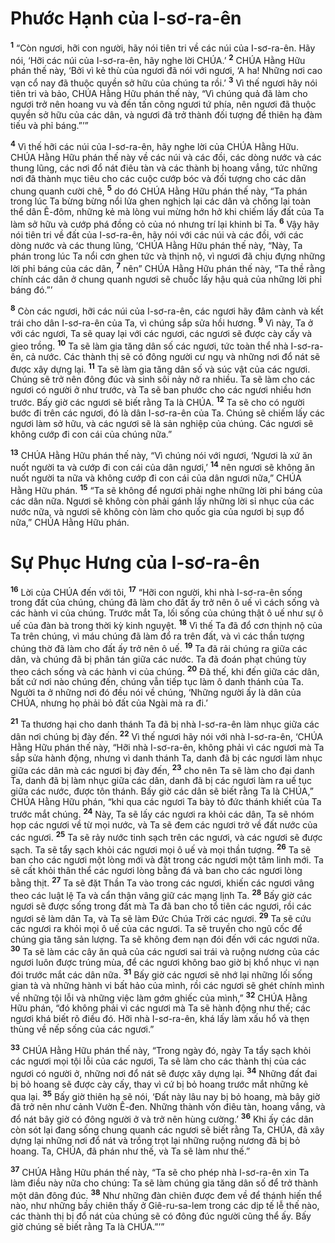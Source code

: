 

# Phước Hạnh của I-sơ-ra-ên
<sup><b>1</b></sup> “Còn ngươi, hỡi con người, hãy nói tiên tri về các núi của I-sơ-ra-ên. Hãy nói, ‘Hỡi các núi của I-sơ-ra-ên, hãy nghe lời CHÚA.’ <sup><b>2</b></sup> CHÚA Hằng Hữu phán thế này, ‘Bởi vì kẻ thù của ngươi đã nói với ngươi, ‘A ha! Những nơi cao vạn cổ nay đã thuộc quyền sở hữu của chúng ta rồi.’ <sup><b>3</b></sup> Vì thế ngươi hãy nói tiên tri và bảo, CHÚA Hằng Hữu phán thế này, “Vì chúng quả đã làm cho ngươi trở nên hoang vu và đến tấn công ngươi tứ phía, nên ngươi đã thuộc quyền sở hữu của các dân, và ngươi đã trở thành đối tượng để thiên hạ đàm tiếu và phỉ báng.”’”

<sup><b>4</b></sup> Vì thế hỡi các núi của I-sơ-ra-ên, hãy nghe lời của CHÚA Hằng Hữu. CHÚA Hằng Hữu phán thế này về các núi và các đồi, các dòng nước và các thung lũng, các nơi đổ nát điêu tàn và các thành bị hoang vắng, tức những nơi đã thành mục tiêu cho các cuộc cướp bóc và đối tượng cho các dân chung quanh cười chê, <sup><b>5</b></sup> do đó CHÚA Hằng Hữu phán thế này, “Ta phán trong lúc Ta bừng bừng nổi lửa ghen nghịch lại các dân và chống lại toàn thể dân Ê-đôm, những kẻ mà lòng vui mừng hớn hở khi chiếm lấy đất của Ta làm sở hữu và cướp phá đồng cỏ của nó nhưng trí lại khinh bỉ Ta. <sup><b>6</b></sup> Vậy hãy nói tiên tri về đất của I-sơ-ra-ên, hãy nói với các núi và các đồi, với các dòng nước và các thung lũng, ‘CHÚA Hằng Hữu phán thế này, “Này, Ta phán trong lúc Ta nổi cơn ghen tức và thịnh nộ, vì ngươi đã chịu đựng những lời phỉ báng của các dân, <sup><b>7</b></sup> nên” CHÚA Hằng Hữu phán thế này, “Ta thề rằng chính các dân ở chung quanh ngươi sẽ chuốc lấy hậu quả của những lời phỉ báng đó.”’

<sup><b>8</b></sup> Còn các ngươi, hỡi các núi của I-sơ-ra-ên, các ngươi hãy đâm cành và kết trái cho dân I-sơ-ra-ên của Ta, vì chúng sắp sửa hồi hương. <sup><b>9</b></sup> Vì này, Ta ở với các ngươi, Ta sẽ quay lại với các ngươi, các ngươi sẽ được cày cấy và gieo trồng. <sup><b>10</b></sup> Ta sẽ làm gia tăng dân số các ngươi, tức toàn thể nhà I-sơ-ra-ên, cả nước. Các thành thị sẽ có đông người cư ngụ và những nơi đổ nát sẽ được xây dựng lại. <sup><b>11</b></sup> Ta sẽ làm gia tăng dân số và súc vật của các ngươi. Chúng sẽ trở nên đông đúc và sinh sôi nảy nở ra nhiều. Ta sẽ làm cho các ngươi có người ở như trước, và Ta sẽ ban phước cho các ngươi nhiều hơn trước. Bấy giờ các ngươi sẽ biết rằng Ta là CHÚA. <sup><b>12</b></sup> Ta sẽ cho có người bước đi trên các ngươi, đó là dân I-sơ-ra-ên của Ta. Chúng sẽ chiếm lấy các ngươi làm sở hữu, và các ngươi sẽ là sản nghiệp của chúng. Các ngươi sẽ không cướp đi con cái của chúng nữa.”

<sup><b>13</b></sup> CHÚA Hằng Hữu phán thế này, “Vì chúng nói với ngươi, ‘Ngươi là xứ ăn nuốt người ta và cướp đi con cái của dân ngươi,’ <sup><b>14</b></sup> nên ngươi sẽ không ăn nuốt người ta nữa và không cướp đi con cái của dân ngươi nữa,” CHÚA Hằng Hữu phán. <sup><b>15</b></sup> “Ta sẽ không để ngươi phải nghe những lời phỉ báng của các dân nữa. Ngươi sẽ không còn phải gánh lấy những lời sỉ nhục của các nước nữa, và ngươi sẽ không còn làm cho quốc gia của ngươi bị sụp đổ nữa,” CHÚA Hằng Hữu phán.

# Sự Phục Hưng của I-sơ-ra-ên
<sup><b>16</b></sup> Lời của CHÚA đến với tôi, <sup><b>17</b></sup> “Hỡi con người, khi nhà I-sơ-ra-ên sống trong đất của chúng, chúng đã làm cho đất ấy trở nên ô uế vì cách sống và các hành vi của chúng. Trước mắt Ta, lối sống của chúng thật ô uế như sự ô uế của đàn bà trong thời kỳ kinh nguyệt. <sup><b>18</b></sup> Vì thế Ta đã đổ cơn thịnh nộ của Ta trên chúng, vì máu chúng đã làm đổ ra trên đất, và vì các thần tượng chúng thờ đã làm cho đất ấy trở nên ô uế. <sup><b>19</b></sup> Ta đã rải chúng ra giữa các dân, và chúng đã bị phân tán giữa các nước. Ta đã đoán phạt chúng tùy theo cách sống và các hành vi của chúng. <sup><b>20</b></sup> Đã thế, khi đến giữa các dân, bất cứ nơi nào chúng đến, chúng vẫn tiếp tục làm ô danh thánh của Ta. Người ta ở những nơi đó đều nói về chúng, ‘Những người ấy là dân của CHÚA, nhưng họ phải bỏ đất của Ngài mà ra đi.’

<sup><b>21</b></sup> Ta thương hại cho danh thánh Ta đã bị nhà I-sơ-ra-ên làm nhục giữa các dân nơi chúng bị đày đến. <sup><b>22</b></sup> Vì thế ngươi hãy nói với nhà I-sơ-ra-ên, ‘CHÚA Hằng Hữu phán thế này, “Hỡi nhà I-sơ-ra-ên, không phải vì các ngươi mà Ta sắp sửa hành động, nhưng vì danh thánh Ta, danh đã bị các ngươi làm nhục giữa các dân mà các ngươi bị đày đến, <sup><b>23</b></sup> cho nên Ta sẽ làm cho đại danh Ta, danh đã bị làm nhục giữa các dân, danh đã bị các ngươi làm ra uế tục giữa các nước, được tôn thánh. Bấy giờ các dân sẽ biết rằng Ta là CHÚA,” CHÚA Hằng Hữu phán, “khi qua các ngươi Ta bày tỏ đức thánh khiết của Ta trước mắt chúng. <sup><b>24</b></sup> Này, Ta sẽ lấy các ngươi ra khỏi các dân, Ta sẽ nhóm họp các ngươi về từ mọi nước, và Ta sẽ đem các ngươi trở về đất nước của các ngươi. <sup><b>25</b></sup> Ta sẽ rảy nước tinh sạch trên các ngươi, và các ngươi sẽ được sạch. Ta sẽ tẩy sạch khỏi các ngươi mọi ô uế và mọi thần tượng. <sup><b>26</b></sup> Ta sẽ ban cho các ngươi một lòng mới và đặt trong các ngươi một tâm linh mới. Ta sẽ cất khỏi thân thể các ngươi lòng bằng đá và ban cho các ngươi lòng bằng thịt. <sup><b>27</b></sup> Ta sẽ đặt Thần Ta vào trong các ngươi, khiến các ngươi vâng theo các luật lệ Ta và cẩn thận vâng giữ các mạng lịnh Ta. <sup><b>28</b></sup> Bấy giờ các ngươi sẽ được sống trong đất mà Ta đã ban cho tổ tiên các ngươi, rồi các ngươi sẽ làm dân Ta, và Ta sẽ làm Đức Chúa Trời các ngươi. <sup><b>29</b></sup> Ta sẽ cứu các ngươi ra khỏi mọi ô uế của các ngươi. Ta sẽ truyền cho ngũ cốc để chúng gia tăng sản lượng. Ta sẽ không đem nạn đói đến với các ngươi nữa. <sup><b>30</b></sup> Ta sẽ làm các cây ăn quả của các ngươi sai trái và ruộng nương của các ngươi luôn được trúng mùa, để các ngươi không bao giờ bị khổ nhục vì nạn đói trước mắt các dân nữa. <sup><b>31</b></sup> Bấy giờ các ngươi sẽ nhớ lại những lối sống gian tà và những hành vi bất hảo của mình, rồi các ngươi sẽ ghét chính mình về những tội lỗi và những việc làm gớm ghiếc của mình,” <sup><b>32</b></sup> CHÚA Hằng Hữu phán, “đó không phải vì các ngươi mà Ta sẽ hành động như thế; các ngươi khá biết rõ điều đó. Hỡi nhà I-sơ-ra-ên, khá lấy làm xấu hổ và thẹn thùng về nếp sống của các ngươi.”

<sup><b>33</b></sup> CHÚA Hằng Hữu phán thế này, “Trong ngày đó, ngày Ta tẩy sạch khỏi các ngươi mọi tội lỗi của các ngươi, Ta sẽ làm cho các thành thị của các ngươi có người ở, những nơi đổ nát sẽ được xây dựng lại. <sup><b>34</b></sup> Những đất đai bị bỏ hoang sẽ được cày cấy, thay vì cứ bị bỏ hoang trước mắt những kẻ qua lại. <sup><b>35</b></sup> Bấy giờ thiên hạ sẽ nói, ‘Đất này lâu nay bị bỏ hoang, mà bây giờ đã trở nên như cảnh Vườn Ê-đen. Những thành vốn điêu tàn, hoang vắng, và đổ nát bây giờ có đông người ở và trở nên hùng cường.’ <sup><b>36</b></sup> Khi ấy các dân còn sót lại đang sống chung quanh các ngươi sẽ biết rằng Ta, CHÚA, đã xây dựng lại những nơi đổ nát và trồng trọt lại những ruộng nương đã bị bỏ hoang. Ta, CHÚA, đã phán như thế, và Ta sẽ làm như thế.”

<sup><b>37</b></sup> CHÚA Hằng Hữu phán thế này, “Ta sẽ cho phép nhà I-sơ-ra-ên xin Ta làm điều này nữa cho chúng: Ta sẽ làm chúng gia tăng dân số để trở thành một dân đông đúc. <sup><b>38</b></sup> Như những đàn chiên được đem về để thánh hiến thể nào, như những bầy chiên thấy ở Giê-ru-sa-lem trong các dịp tế lễ thế nào, các thành thị bị đổ nát của chúng sẽ có đông đúc người cũng thể ấy. Bấy giờ chúng sẽ biết rằng Ta là CHÚA.”’”

